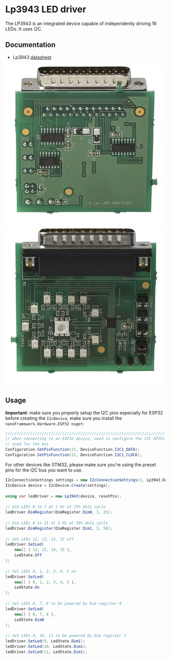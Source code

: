# Lp3943 LED driver

The LP3943 is an integrated device capable of independently driving 16 LEDs. It uses I2C.

## Documentation

- Lp3943 [datasheet](https://www.ti.com/lit/ds/symlink/lp3943.pdf)

![Lp3943 eval board example back side](./Lp3943_eval_back.png)
![Lp3943 eval board example front side](./Lp3943_eval_front.png)

## Usage

**Important**: make sure you properly setup the I2C pins especially for ESP32 before creating the `I2cDevice`, make sure you install the `nanoFramework.Hardware.ESP32 nuget`:

```csharp
//////////////////////////////////////////////////////////////////////
// when connecting to an ESP32 device, need to configure the I2C GPIOs
// used for the bus
Configuration.SetPinFunction(21, DeviceFunction.I2C1_DATA);
Configuration.SetPinFunction(22, DeviceFunction.I2C1_CLOCK);
```

For other devices like STM32, please make sure you're using the preset pins for the I2C bus you want to use.

```csharp
I2cConnectionSettings settings = new I2cConnectionSettings(1, Lp3943.DefaultI2cAddress);
I2cDevice device = I2cDevice.Create(settings);

using var ledDriver = new Lp3943(device, resetPin);

// Dim LEDs 0 to 7 at 1 Hz at 25% duty cycle
ledDriver.DimRegister(DimRegister.Dim0, 1, 25);

// Dim LEDs 8 to 15 at 5 Hz at 50% duty cycle
ledDriver.DimRegister(DimRegister.Dim1, 5, 50);

// Set LEDs 12, 13, 14, 15 off
ledDriver.SetLed(
	new[] { 12, 13, 14, 15 },
	LedState.Off
);

// Set LEDs 0, 1, 2, 3, 4, 5 on
ledDriver.SetLed(
	new[] { 0, 1, 2, 3, 4, 5 },
	LedState.On
);

// Set LEDs 6, 7, 8 to be powered by Dim register 0
ledDriver.SetLed(
	new[] { 6, 7, 8 },
	LedState.Dim0
);

// Set LEDs 9, 10, 11 to be powered by Dim register 1
ledDriver.SetLed(9, LedState.Dim1);
ledDriver.SetLed(10, LedState.Dim1);
ledDriver.SetLed(11, LedState.Dim1);
```
